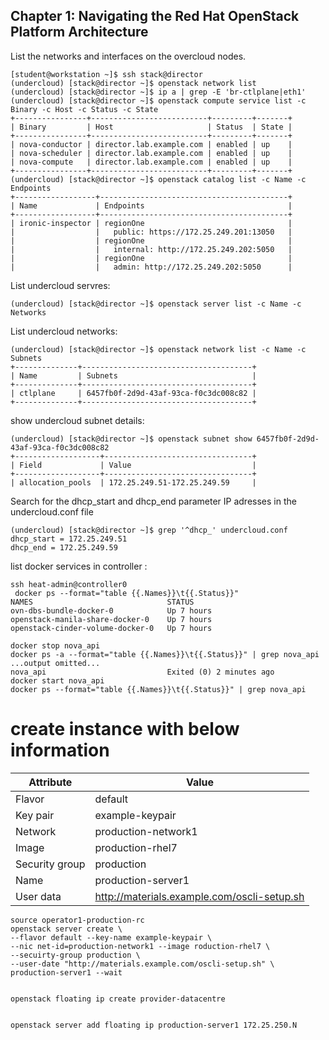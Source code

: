 ## Chapter 1: Navigating the Red Hat OpenStack Platform Architecture

List the networks and interfaces on the overcloud nodes.

```
[student@workstation ~]$ ssh stack@director
(undercloud) [stack@director ~]$ openstack network list
(undercloud) [stack@director ~]$ ip a | grep -E 'br-ctlplane|eth1'
(undercloud) [stack@director ~]$ openstack compute service list -c Binary -c Host -c Status -c State
+----------------+--------------------------+---------+-------+
| Binary         | Host                     | Status  | State |
+----------------+--------------------------+---------+-------+
| nova-conductor | director.lab.example.com | enabled | up    |
| nova-scheduler | director.lab.example.com | enabled | up    |
| nova-compute   | director.lab.example.com | enabled | up    |
+----------------+--------------------------+---------+-------+
(undercloud) [stack@director ~]$ openstack catalog list -c Name -c Endpoints
+------------------+------------------------------------------+
| Name             | Endpoints                                |
+------------------+------------------------------------------+
| ironic-inspector | regionOne                                |
|                  |   public: https://172.25.249.201:13050   |
|                  | regionOne                                |
|                  |   internal: http://172.25.249.202:5050   |
|                  | regionOne                                |
|                  |   admin: http://172.25.249.202:5050      |
```
List undercloud servres:
```
(undercloud) [stack@director ~]$ openstack server list -c Name -c Networks
```
List undercloud networks:
```
(undercloud) [stack@director ~]$ openstack network list -c Name -c Subnets
+--------------+--------------------------------------+
| Name         | Subnets                              |
+--------------+--------------------------------------+
| ctlplane     | 6457fb0f-2d9d-43af-93ca-f0c3dc008c82 |
+--------------+--------------------------------------+

```
show undercloud subnet details:
```
(undercloud) [stack@director ~]$ openstack subnet show 6457fb0f-2d9d-43af-93ca-f0c3dc008c82
+-------------------+---------------------------------+
| Field             | Value                           |
+-------------------+---------------------------------+
| allocation_pools  | 172.25.249.51-172.25.249.59     |
```
Search for the dhcp_start and dhcp_end parameter IP adresses in the undercloud.conf file
```
(undercloud) [stack@director ~]$ grep '^dhcp_' undercloud.conf
dhcp_start = 172.25.249.51
dhcp_end = 172.25.249.59
```

list docker services in controller :
```
ssh heat-admin@controller0
 docker ps --format="table {{.Names}}\t{{.Status}}"
NAMES                              STATUS
ovn-dbs-bundle-docker-0            Up 7 hours
openstack-manila-share-docker-0    Up 7 hours
openstack-cinder-volume-docker-0   Up 7 hours

docker stop nova_api
docker ps -a --format="table {{.Names}}\t{{.Status}}" | grep nova_api
...output omitted...
nova_api                           Exited (0) 2 minutes ago
docker start nova_api
docker ps --format="table {{.Names}}\t{{.Status}}" | grep nova_api
```  
# create instance with below information 
| Attribute	| Value |
| ------------ | ---------- |
| Flavor	   |default|
| Key pair	| example-keypair |
| Network	| production-network1 |
| Image	| production-rhel7 |
| Security group	| production |
| Name	|production-server1 |
|User data |	http://materials.example.com/oscli-setup.sh |


````
source operator1-production-rc
openstack server create \
--flavor default --key-name example-keypair \
--nic net-id=production-network1 --image roduction-rhel7 \
--secuirty-group production \
--user-date "http://materials.example.com/oscli-setup.sh" \
production-server1 --wait


openstack floating ip create provider-datacentre


openstack server add floating ip production-server1 172.25.250.N 

